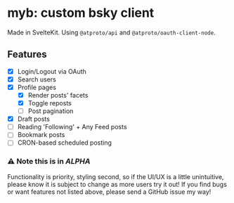 # myb: custom bsky client

Made in SvelteKit. Using `@atproto/api` and `@atproto/oauth-client-node`.

## Features
- [x] Login/Logout via OAuth
- [x] Search users
- [x] Profile pages
  - [x] Render posts' facets
  - [x] Toggle reposts
  - [ ] Post pagination 
- [x] Draft posts
- [ ] Reading 'Following' + Any Feed posts
- [ ] Bookmark posts
- [ ] CRON-based scheduled posting

### ⚠️ Note this is in _ALPHA_

Functionality is priority, styling second, so if the UI/UX is a little unintuitive, please know it is subject to change as more users try it out!
If you find bugs or want features not listed above, please send a GitHub issue my way!
